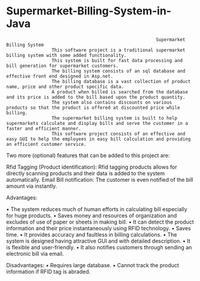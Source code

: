 # Supermarket-Billing-System-in-Java

                                                            Supermarket Billing System
                     This software project is a traditional supermarket billing system with some added functionality. 
                     This system is built for fast data processing and bill generation for supermarket customers. 
                     The billing system consists of an sql database and effective front end designed in Asp.net. 
                     The billing database is a vast collection of product name, price and other product specific data. 
                     A product when billed is searched from the database and its price is added to the bill based upon the product quantity. 
                     The system also contains discounts on various products so that the product is offered at discounted price while billing. 
                     The supermarket billing system is built to help supermarkets calculate and display bills and serve the customer in a faster and efficient manner. 
                     This software project consists of an effective and easy GUI to help the employees in easy bill calculation and providing an efficient customer service.
                     
                     
Two more (optional) features that can be added to this project are:

Rfid Tagging  (Product identification): Rfid tagging products allows for directly scanning products and their data is added to the system automatically.
Email Bill notification: The customer is even notified of the bill amount via instantly.

Advantages:

•	The system reduces much of human efforts in calculating bill especially for huge products.
•	Saves money and resources of organization and excludes of use of paper or sheets in making bill.
•	It can detect the product information and their price instantaneously using RFID technology.
•	Saves time. 
•	It provides accuracy and faultless in billing calculations.
•	The system is designed having attractive GUI and with detailed description.
•	It is flexible and user-friendly.
•	It also notifies customers through sending an electronic bill via email.

Disadvantages:
•	Requires large database.
•	Cannot track the product information if RFID tag is abraded.  

